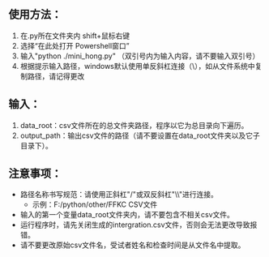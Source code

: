 ## 使用方法：
1. 在.py所在文件夹内 shift+鼠标右键
2. 选择“在此处打开 Powershell窗口”
3. 输入"python ./mini_hong.py"   （双引号内为输入内容，请不要输入双引号）
4. 根据提示输入路径，windows默认使用单反斜杠连接（\），如从文件系统中复制路径，请记得更改

## 输入：
1. data_root：csv文件所在的总文件夹路径，程序以它为总目录向下遍历。
2. output_path：输出csv文件的路径（请不要设置在data_root文件夹以及它子目录下）。

## 注意事项：
- 路径名称书写规范：请使用正斜杠"/"或双反斜杠"\\\\"进行连接。
  - 示例：F:/python/other/FFKC CSV文件
- 输入的第一个变量data_root文件夹内，请不要包含不相关csv文件。
- 运行程序时，请先关闭生成的intergration.csv文件，否则会无法更改导致报错。
- 请不要更改原始csv文件名，受试者姓名和检查时间是从文件名中提取。
